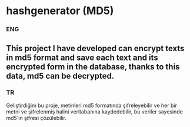 # hashgenerator (MD5)
### ENG
This project I have developed can encrypt texts in md5 format and save each text and its encrypted form in the database, thanks to this data, md5 can be decrypted.
------------------
### TR
Geliştirdiğim bu proje, metinleri md5 formatında şifreleyebilir ve her bir metni ve şifrelenmiş halini veritabanına kaydedebilir, bu veriler sayesinde md5'in şifresi çözülebilir.
